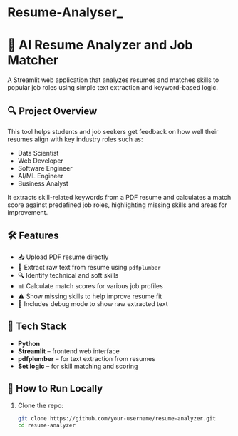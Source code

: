 # Resume-Analyser_
# 📄 AI Resume Analyzer and Job Matcher

A Streamlit web application that analyzes resumes and matches skills to popular job roles using simple text extraction and keyword-based logic.

## 🔍 Project Overview

This tool helps students and job seekers get feedback on how well their resumes align with key industry roles such as:

- Data Scientist
- Web Developer
- Software Engineer
- AI/ML Engineer
- Business Analyst

It extracts skill-related keywords from a PDF resume and calculates a match score against predefined job roles, highlighting missing skills and areas for improvement.

## 🛠 Features

- 📤 Upload PDF resume directly
- 📑 Extract raw text from resume using `pdfplumber`
- 🔍 Identify technical and soft skills
- 📊 Calculate match scores for various job profiles
- ⚠️ Show missing skills to help improve resume fit
- 🧪 Includes debug mode to show raw extracted text

## 🚀 Tech Stack

- **Python**
- **Streamlit** – frontend web interface
- **pdfplumber** – for text extraction from resumes
- **Set logic** – for skill matching and scoring

## 📂 How to Run Locally

1. Clone the repo:
   ```bash
   git clone https://github.com/your-username/resume-analyzer.git
   cd resume-analyzer


